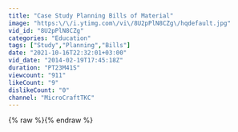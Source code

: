 ```yaml
---
title: "Case Study Planning Bills of Material"
image: "https:\/\/i.ytimg.com\/vi\/8U2pPlN8CZg\/hqdefault.jpg"
vid_id: "8U2pPlN8CZg"
categories: "Education"
tags: ["Study","Planning","Bills"]
date: "2021-10-16T22:32:01+03:00"
vid_date: "2014-02-19T17:45:18Z"
duration: "PT23M41S"
viewcount: "911"
likeCount: "9"
dislikeCount: "0"
channel: "MicroCraftTKC"
---
```

{% raw %}{% endraw %}
